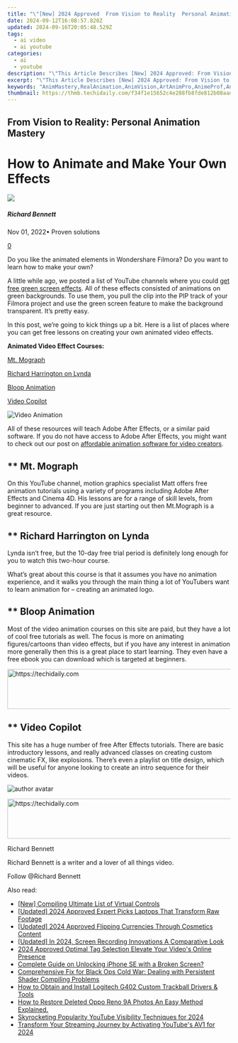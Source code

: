 ```yaml
---
title: "\"[New] 2024 Approved  From Vision to Reality  Personal Animation Mastery\""
date: 2024-09-12T16:08:57.820Z
updated: 2024-09-16T20:05:48.529Z
tags:
  - ai video
  - ai youtube
categories:
  - ai
  - youtube
description: "\"This Article Describes [New] 2024 Approved: From Vision to Reality: Personal Animation Mastery\""
excerpt: "\"This Article Describes [New] 2024 Approved: From Vision to Reality: Personal Animation Mastery\""
keywords: "AnimMastery,RealAnimation,AnimVision,ArtAnimPro,AnimeProf,AniCreation,AnimRealization"
thumbnail: https://thmb.techidaily.com/f34f1e15652c4e288fb8fde812b08aadacd96fb0989998d476930eca7a23cc9b.jpg
---
```


## From Vision to Reality: Personal Animation Mastery

# How to Animate and Make Your Own Effects

![](https://images.wondershare.com/filmora/article-images/richard-bennett.jpg)

##### Richard Bennett

 Nov 01, 2022• Proven solutions

[0](#commentsBoxSeoTemplate)

Do you like the animated elements in Wondershare Filmora? Do you want to learn how to make your own?

A little while ago, we posted a list of YouTube channels where you could [get free green screen effects](https://tools.techidaily.com/wondershare/filmora/download/). All of these effects consisted of animations on green backgrounds. To use them, you pull the clip into the PIP track of your Filmora project and use the green screen feature to make the background transparent. It’s pretty easy.

In this post, we’re going to kick things up a bit. Here is a list of places where you can get free lessons on creating your own animated video effects.

**Animated Video Effect Courses:**

[Mt. Mograph](#mtmograph)

[Richard Harrington on Lynda](#lynda)

[Bloop Animation](#bloop)

[Video Copilot](#videocopilot)

 ![Video Animation](https://images.wondershare.com/filmora/article-images/animated-video-effects.png)

 All of these resources will teach Adobe After Effects, or a similar paid software. If you do not have access to Adobe After Effects, you might want to check out our post on [affordable animation software for video creators](https://www.filmora.io/community-blog/free-or-cheap-animation-software-for-video-creators-122.html).

## ** Mt. Mograph

On this YouTube channel, motion graphics specialist Matt offers free animation tutorials using a variety of programs including Adobe After Effects and Cinema 4D. His lessons are for a range of skill levels, from beginner to advanced. If you are just starting out then Mt.Mograph is a great resource.

## ** Richard Harrington on Lynda

Lynda isn’t free, but the 10-day free trial period is definitely long enough for you to watch this two-hour course.

What’s great about this course is that it assumes you have no animation experience, and it walks you through the main thing a lot of YouTubers want to learn animation for – creating an animated logo.

## ** Bloop Animation

 Most of the video animation courses on this site are paid, but they have a lot of cool free tutorials as well. The focus is more on animating figures/cartoons than video effects, but if you have any interest in animation more generally then this is a great place to start learning. They even have a free ebook you can download which is targeted at beginners.

<!-- affiliate ads begin -->
<a href="https://bluettiit.sjv.io/c/5597632/2114267/17093" target="_top" id="2114267">
  <img src="//a.impactradius-go.com/display-ad/17093-2114267" border="0" alt="https://techidaily.com" width="728" height="90"/>
</a>
<img height="0" width="0" src="https://bluettiit.sjv.io/i/5597632/2114267/17093" style="position:absolute;visibility:hidden;" border="0" />
<!-- affiliate ads end -->

## ** Video Copilot

This site has a huge number of free After Effects tutorials. There are basic introductory lessons, and really advanced classes on creating custom cinematic FX, like explosions. There’s even a playlist on title design, which will be useful for anyone looking to create an intro sequence for their videos.

![author avatar](https://images.wondershare.com/filmora/article-images/richard-bennett.jpg)

<!-- affiliate ads begin -->
<a href="https://aligracehair.sjv.io/c/5597632/2135405/19272" target="_top" id="2135405">
  <img src="//a.impactradius-go.com/display-ad/19272-2135405" border="0" alt="https://techidaily.com" width="728" height="90"/>
</a>
<img height="0" width="0" src="https://aligracehair.sjv.io/i/5597632/2135405/19272" style="position:absolute;visibility:hidden;" border="0" />
<!-- affiliate ads end -->

Richard Bennett

Richard Bennett is a writer and a lover of all things video.

Follow @Richard Bennett

<ins class="adsbygoogle"
     style="display:block"
     data-ad-format="autorelaxed"
     data-ad-client="ca-pub-7571918770474297"
     data-ad-slot="1223367746"></ins>

<ins class="adsbygoogle"
     style="display:block"
     data-ad-client="ca-pub-7571918770474297"
     data-ad-slot="8358498916"
     data-ad-format="auto"
     data-full-width-responsive="true"></ins>

<span class="atpl-alsoreadstyle">Also read:</span>
<div><ul>
<li><a href="https://extra-hints.techidaily.com/new-compiling-ultimate-list-of-virtual-controls/"><u>[New] Compiling Ultimate List of Virtual Controls</u></a></li>
<li><a href="https://youtube-zero.techidaily.com/ed-2024-approved-expert-picks-laptops-that-transform-raw-footage/"><u>[Updated] 2024 Approved Expert Picks Laptops That Transform Raw Footage</u></a></li>
<li><a href="https://youtube-zero.techidaily.com/ed-2024-approved-flipping-currencies-through-cosmetics-content/"><u>[Updated] 2024 Approved Flipping Currencies Through Cosmetics Content</u></a></li>
<li><a href="https://remote-screen-capture.techidaily.com/updated-in-2024-screen-recording-innovations-a-comparative-look/"><u>[Updated] In 2024, Screen Recording Innovations A Comparative Look</u></a></li>
<li><a href="https://youtube-zero.techidaily.com/approved-optimal-tag-selection-elevate-your-videos-online-presence/"><u>2024 Approved Optimal Tag Selection Elevate Your Video's Online Presence</u></a></li>
<li><a href="https://ios-unlock.techidaily.com/complete-guide-on-unlocking-iphone-se-with-a-broken-screen-by-drfone-ios/"><u>Complete Guide on Unlocking iPhone SE with a Broken Screen?</u></a></li>
<li><a href="https://win-solutions.techidaily.com/comprehensive-fix-for-black-ops-cold-war-dealing-with-persistent-shader-compiling-problems/"><u>Comprehensive Fix for Black Ops Cold War: Dealing with Persistent Shader Compiling Problems</u></a></li>
<li><a href="https://win-dash.techidaily.com/how-to-obtain-and-install-logitech-g402-custom-trackball-drivers-and-tools/"><u>How to Obtain and Install Logitech G402 Custom Trackball Drivers & Tools</u></a></li>
<li><a href="https://blog-min.techidaily.com/how-to-restore-deleted-oppo-reno-9a-photos-an-easy-method-explained-by-fonelab-android-recover-photos/"><u>How to Restore Deleted Oppo Reno 9A Photos An Easy Method Explained.</u></a></li>
<li><a href="https://youtube-zero.techidaily.com/cketing-popularity-youtube-visibility-techniques-for-2024/"><u>Skyrocketing Popularity YouTube Visibility Techniques for 2024</u></a></li>
<li><a href="https://facebook-video-share.techidaily.com/transform-your-streaming-journey-by-activating-youtubes-av1-for-2024/"><u>Transform Your Streaming Journey by Activating YouTube's AV1 for 2024</u></a></li>
</ul></div>

